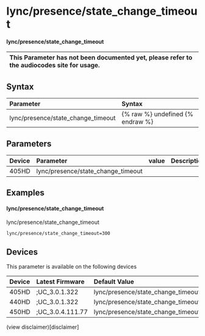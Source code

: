 ﻿---
description: lync/presence/state_change_timeout
search:
    keywords: ['lync','presence','state_change_timeout']
---

# lync/presence/state_change_timeout

#### lync/presence/state_change_timeout


| This Parameter has not been documented yet, please refer to the audiocodes site for usage.  |
| :--- |

## Syntax
| Parameter | Syntax |
| :--- | :--- |
|lync/presence/state_change_timeout | {% raw %} undefined {% endraw %} |

## Parameters
|Device|Parameter|value|Description|
|:---|:---|:---|:---|
| 405HD | lync/presence/state_change_timeout |  |  |

## Examples
#### lync/presence/state_change_timeout

lync/presence/state_change_timeout

```
lync/presence/state_change_timeout=300
```

## Devices
This parameter is available on the following devices

| Device | Latest Firmware | Default Value |
|:---|:---|:---|
| 405HD | ;UC_3.0.1.322 | lync/presence/state_change_timeout=300 
| 440HD | ;UC_3.0.1.322 | lync/presence/state_change_timeout=300 
| 450HD | ;UC_3.0.4.111.77 | lync/presence/state_change_timeout=300 

(view disclaimer)[disclaimer]
